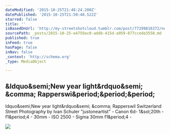 ```yaml
---
dateModified: '2015-10-25T21:48:24.200Z'
datePublished: '2015-10-25T21:50:48.522Z'
starred: false
title: ''
isBasedOnUrl: 'http://my-streetshotcloud.tumblr.com/post/77299816372/new-year-light-rapperswil-switzerland-street'
sourcePath: _posts/2015-10-25-e4759ac0-addb-415d-a959-877ccede3558.md
published: true
inFeed: true
hasPage: false
inNav: false
_context: 'http://schema.org'
_type: MediaObject

---
```

<article style=""><h1>&amp;ldquo&amp;semi;New year light&amp;rdquo&amp;semi; &amp;comma; Rapperswi&amp;period;&amp;period;&amp;period;</h1><p>ldquo&amp;semi;New year light&amp;rdquo&amp;semi; &amp;comma; Rapperswil Switzerland Street Photography by Ivan Schuler "justoneartist" - Canon 6d- 1&amp;sol;20th - f1&amp;period;4 - 30mm - ISO 2500 - Sigma 30mm f1&amp;period;4 -</p><img src="http://41.media.tumblr.com/f8f65c7062f9ffea3345274cf0e765e3/tumblr_n1b8asG0yi1rzlmeco1_500.jpg" /></article>
